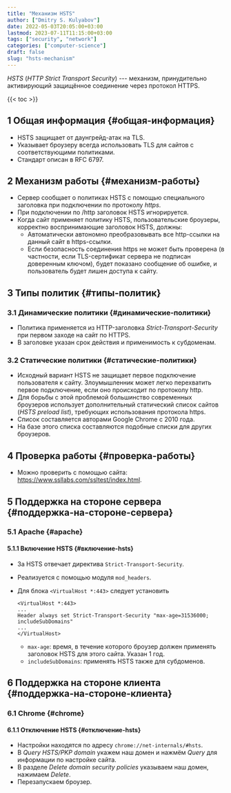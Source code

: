 ```yaml
---
title: "Механизм HSTS"
author: ["Dmitry S. Kulyabov"]
date: 2022-05-03T20:05:00+03:00
lastmod: 2023-07-11T11:15:00+03:00
tags: ["security", "network"]
categories: ["computer-science"]
draft: false
slug: "hsts-mechanism"
---
```


_HSTS_ (_HTTP Strict Transport Security_) --- механизм, принудительно активирующий защищённое соединение через протокол HTTPS.

<!--more-->

{{< toc >}}


## <span class="section-num">1</span> Общая информация {#общая-информация}

-   HSTS защищает от даунгрейд-атак на TLS.
-   Указывает броузеру всегда использовать TLS для сайтов с соответствующими политиками.
-   Стандарт описан в RFC 6797.


## <span class="section-num">2</span> Механизм работы {#механизм-работы}

-   Сервер сообщает о политиках HSTS с помощью специального заголовка при подключении по протоколу _https_.
-   При подключении по /http заголовок HSTS игнорируется.
-   Когда сайт применяет политику HSTS, пользовательские броузеры, корректно воспринимающие заголовок HSTS, должны:
    -   Автоматически автономно преобразовывать все http-ссылки на данный сайт в https-ссылки.
    -   Если безопасность соединения https не может быть проверена (в частности, если TLS-сертификат сервера не подписан доверенным ключом), будет показано сообщение об ошибке, и пользователь будет лишен доступа к сайту.


## <span class="section-num">3</span> Типы политик {#типы-политик}


### <span class="section-num">3.1</span> Динамические политики {#динамические-политики}

-   Политика применяется из HTTP-заголовка _Strict-Transport-Security_ при первом заходе на сайт по HTTPS.
-   В заголовке указан срок действия и применимость к субдоменам.


### <span class="section-num">3.2</span> Статические политики {#статические-политики}

-   Исходный вариант HSTS не защищает первое подключение пользователя к сайту. Злоумышленник может легко перехватить первое подключение, если оно происходит по протоколу http.
-   Для борьбы с этой проблемой большинство современных броузеров использует дополнительный статический список сайтов (_HSTS preload list_), требующих использования протокола https.
-   Список составляется авторами Google Chrome с 2010 года.
-   На базе этого списка составляются подобные списки для других броузеров.


## <span class="section-num">4</span> Проверка работы {#проверка-работы}

-   Можно проверить с помощью сайта: <https://www.ssllabs.com/ssltest/index.html>.


## <span class="section-num">5</span> Поддержка на стороне сервера {#поддержка-на-стороне-сервера}


### <span class="section-num">5.1</span> Apache {#apache}


#### <span class="section-num">5.1.1</span> Включение HSTS {#включение-hsts}

-   За HSTS отвечает директива `Strict-Transport-Security`.
-   Реализуется с помощью модуля `mod_headers`.
-   Для блока `<VirtualHost *:443>` следует установить
    ```conf-unix
    <VirtualHost *:443>
    ...
    Header always set Strict-Transport-Security "max-age=31536000; includeSubDomains"
    ...
    </VirtualHost>
    ```

    -   `max-age`: время, в течение которого броузер должен применять заголовок HSTS для этого сайта. Указан 1 год.
    -   `includeSubDomains`: применять HSTS также для субдоменов.


## <span class="section-num">6</span> Поддержка на стороне клиента {#поддержка-на-стороне-клиента}


### <span class="section-num">6.1</span> Chrome {#chrome}


#### <span class="section-num">6.1.1</span> Отключение HSTS {#отключение-hsts}

-   Настройки находятся по адресу `chrome://net-internals/#hsts`.
-   В _Query HSTS/PKP domain_ укажем наш домен и нажмём _Query_ для информации по настройке сайта.
-   В разделе _Delete domain security policies_ указываем наш домен, нажимаем _Delete_.
-   Перезапускаем броузер.
